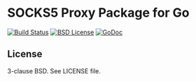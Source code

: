 SOCKS5 Proxy Package for Go
===========================

[![Build Status](https://github.com/Eacred/go-socks/workflows/Build%20and%20Test/badge.svg)](https://github.com/Eacred/go-socks/actions)
[![BSD License](https://img.shields.io/badge/license-BSD-blue.svg)](http://copyfree.org)
[![GoDoc](https://img.shields.io/badge/godoc-reference-blue.svg)](https://godoc.org/github.com/Eacred/go-socks)

License
-------

3-clause BSD. See LICENSE file.
